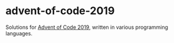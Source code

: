 # advent-of-code-2019

Solutions for [Advent of Code 2019](https://adventofcode.com/2019), written in various programming languages.
